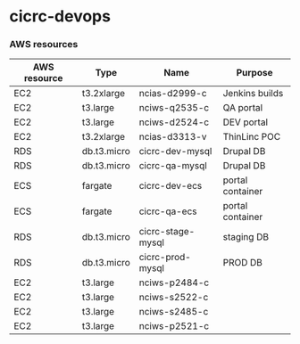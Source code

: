 # cicrc-devops

### AWS resources

| AWS resource | Type        | Name              | Purpose          |
|--------------|-------------|-------------------|------------------|
| EC2          | t3.2xlarge  | ncias-d2999-c     | Jenkins builds   |
| EC2          | t3.large    | nciws-q2535-c     | QA portal        |
| EC2          | t3.large    | nciws-d2524-c     | DEV portal       |
| EC2          | t3.2xlarge  | ncias-d3313-v     | ThinLinc POC     |
| RDS          | db.t3.micro | cicrc-dev-mysql   | Drupal DB        |
| RDS          | db.t3.micro | cicrc-qa-mysql    | Drupal DB        |
| ECS          | fargate     | cicrc-dev-ecs     | portal container |
| ECS          | fargate     | cicrc-qa-ecs      | portal container |
| RDS          | db.t3.micro | cicrc-stage-mysql | staging DB       |
| RDS          | db.t3.micro | cicrc-prod-mysql  | PROD DB          |
| EC2          | t3.large    | nciws-p2484-c     |                  |
| EC2          | t3.large    | nciws-s2522-c     |                  |
| EC2          | t3.large    | nciws-s2485-c     |                  |
| EC2          | t3.large    | nciws-p2521-c     |                  |
